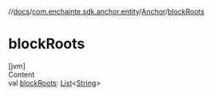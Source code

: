 //[docs](../../index.md)/[com.enchainte.sdk.anchor.entity](../index.md)/[Anchor](index.md)/[blockRoots](block-roots.md)



# blockRoots  
[jvm]  
Content  
val [blockRoots](block-roots.md): [List](https://kotlinlang.org/api/latest/jvm/stdlib/kotlin.collections/-list/index.html)<[String](https://kotlinlang.org/api/latest/jvm/stdlib/kotlin/-string/index.html)>  



